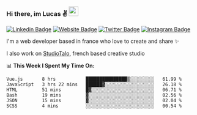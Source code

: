 ### Hi there, im Lucas ✌️ <img src="https://media.giphy.com/media/hvRJCLFzcasrR4ia7z/giphy.gif" width="25px">
[![Linkedin Badge](https://img.shields.io/badge/-LinkedIn-0e76a8?style=flat-square&logo=Linkedin&logoColor=white)](https://www.linkedin.com/in/lucasbellier/)
[![Website Badge](https://img.shields.io/badge/Website-3b5998?style=flat-square&logo=google-chrome&logoColor=white)](https://lucasblr.fr)
[![Twitter Badge](https://img.shields.io/badge/-Twitter-00acee?style=flat-square&logo=Twitter&logoColor=white)](https://twitter.com/ImJustLucas_)
[![Instagram Badge](https://img.shields.io/badge/-Instagram-e4405f?style=flat-square&logo=Instagram&logoColor=white)](https://instagram.com/luuucas.blr/)

I'm a web developer based in france who love to create and share ✨

I also work on [StudioTalo](https://talodev.fr), french based creative studio

📊 **This Week I Spent My Time On:**
<!--START_SECTION:waka-->

```text
Vue.js       8 hrs           ███████████████▒░░░░░░░░░   61.99 %
JavaScript   3 hrs 22 mins   ██████▓░░░░░░░░░░░░░░░░░░   26.18 %
HTML         51 mins         █▓░░░░░░░░░░░░░░░░░░░░░░░   06.71 %
Bash         19 mins         ▓░░░░░░░░░░░░░░░░░░░░░░░░   02.56 %
JSON         15 mins         ▓░░░░░░░░░░░░░░░░░░░░░░░░   02.04 %
SCSS         4 mins          ░░░░░░░░░░░░░░░░░░░░░░░░░   00.54 %
```

<!--END_SECTION:waka-->
